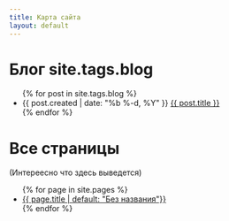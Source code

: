 ```yaml
---
title: Карта сайта
layout: default
---
```


# Блог site.tags.blog

<ul>
{% for post in site.tags.blog %}
    <li>{{ post.created | date: "%b %-d, %Y" }}
    <a href="{{ post.url | prepend: site.baseurl }}">{{ post.title }}</a>
    </li>
{% endfor %}
</ul>

# Все страницы
(Интереесно что здесь выведется)

<ul>
{% for page in site.pages %}
    <li><a href="{{ page.url | prepend: site.baseurl }}">{{ page.title | default: "Без названия"}}</a></li>
{% endfor %}
</ul>
